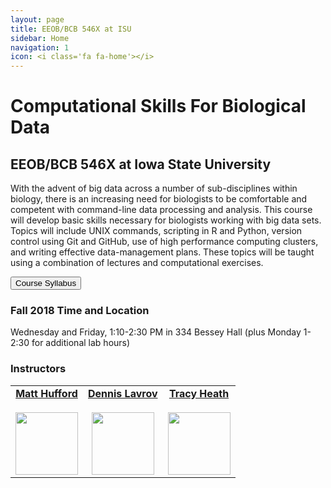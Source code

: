 ```yaml
---
layout: page
title: EEOB/BCB 546X at ISU
sidebar: Home
navigation: 1
icon: <i class='fa fa-home'></i>
---
```


# Computational Skills For Biological Data

## EEOB/BCB 546X at Iowa State University

With the advent of big data across a number of sub-disciplines within biology, there is an increasing need for biologists to be comfortable and
competent with command-line data processing and analysis. This course will develop basic skills necessary for biologists working with big data sets.
Topics will include UNIX commands, scripting in R and Python, version control using Git and GitHub, use of high performance computing clusters, and writing effective data-management plans. These topics
will be taught using a combination of lectures and computational exercises.

<a href="https://github.com/EEOB-BioData/BCB546X-Fall2018/blob/master/documents/BCB546X_Syllabus_f2018.pdf"><button type="button" class="btn btn-primary">Course Syllabus</button></a>

### Fall 2018 Time and Location

Wednesday and Friday, 1:10-2:30 PM in 334 Bessey Hall (plus Monday 1-2:30 for additional lab hours)


### Instructors

<table>
  <tbody>
    <tr>
      <td><center><a href="http://www.public.iastate.edu/~mhufford/HuffordLab/home.html"><b>Matt Hufford</b></a><br /><a href="mailto:mhufford@iastate.edu"><i class="fa fa-envelope"></i></a> <a href="https://github.com/mbhufford"><i class="fa fa-github-square"></i></a> <a href="https://twitter.com/mbhufford"><i class="fa fa-twitter"></i></a><br><img src="https://pbs.twimg.com/profile_images/378800000370420593/3ac652d1f701d1d61cd78b1f8509a14c_400x400.jpeg" height="100" width="100" /></center></td>
      <td><center><a href="https://sites.google.com/site/dennislavrov/"><b>Dennis Lavrov</b></a><br /><a href="mailto:dlavrov@iastate.edu"><i class="fa fa-envelope"></i></a> <a href="https://github.com/dlavrov"><i class="fa fa-github-square"></i></a> <a href="https://twitter.com/lavrov_dv"><i class="fa fa-twitter"></i></a><br><img src="https://pbs.twimg.com/profile_images/768926478624927744/AllbTyWK_400x400.jpg" height="100" width="100" /></center></td>
      <td><center><a href="http://phyloworks.org/"><b>Tracy Heath</b></a><br /><a href="mailto:phylo@iastate.edu"><i class="fa fa-envelope"></i></a> <a href="https://github.com/trayc7"><i class="fa fa-github-square"></i></a> <a href="https://twitter.com/trayc7"><i class="fa fa-twitter"></i></a><br><img src="https://pbs.twimg.com/profile_images/458082523189243904/H3ukwRop_400x400.jpeg" height="100" width="100" class="rounded" /></center></td>
    </tr>
  </tbody>
</table>

